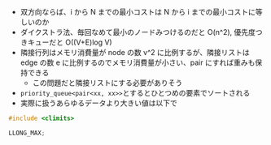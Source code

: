 - 双方向ならば、i から N までの最小コストは N から i までの最小コストに等しいのか
- ダイクストラ法、毎回なめて最小のノードみつけるのだと O(n^2), 優先度つきキューだと O((V+E)log V)
- 隣接行列はメモリ消費量が node の数 v^2 に比例するが、隣接リストは edge の数 e に比例するのでメモリ消費量が小さい、pair にすれば重みも保持できる
  - この問題だと隣接リストにする必要がありそう
- `priority_queue<pair<xx, xx>>`とするとひとつめの要素でソートされる
- 実際に扱うあらゆるデータより大きい値は以下で

```cpp
#include <climits>

LLONG_MAX;
```
